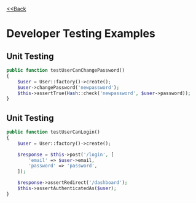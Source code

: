 [<<Back](../README.md)

# Developer Testing Examples

## Unit Testing

```php
public function testUserCanChangePassword()
{
    $user = User::factory()->create();
    $user->changePassword('newpassword');
    $this->assertTrue(Hash::check('newpassword', $user->password));
}
```

## Unit Testing
```php
public function testUserCanLogin()
{
    $user = User::factory()->create();

    $response = $this->post('/login', [
        'email' => $user->email,
        'password' => 'password',
    ]);

    $response->assertRedirect('/dashboard');
    $this->assertAuthenticatedAs($user);
}
```